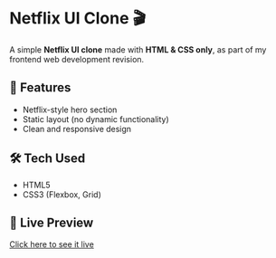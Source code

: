 # Netflix UI Clone 🎬

A simple **Netflix UI clone** made with **HTML & CSS only**, as part of my frontend web development revision.

## 🚀 Features

- Netflix-style hero section
- Static layout (no dynamic functionality)
- Clean and responsive design

## 🛠️ Tech Used

- HTML5
- CSS3 (Flexbox, Grid)

## 📡 Live Preview

[Click here to see it live](https://rishabhdixit999.github.io/netflix-ui-clone/)

